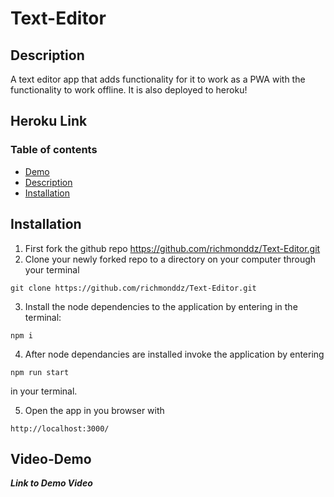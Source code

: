 # Text-Editor

## Description

A text editor app that adds functionality for it to work as a PWA with the functionality to work offline. It is also deployed to heroku!

## Heroku Link

### Table of contents

- [Demo](#Video-Demo)
- [Description](#Description)
- [Installation](#Installation)

## Installation

1. First fork the github repo https://github.com/richmonddz/Text-Editor.git
2. Clone your newly forked repo to a directory on your computer through your terminal

```
git clone https://github.com/richmonddz/Text-Editor.git
```

3. Install the node dependencies to the application by entering in the terminal:

```
npm i
```

4. After node dependancies are installed invoke the application by entering

```
npm run start
```

in your terminal.

5. Open the app in you browser with

```
http://localhost:3000/
```

## Video-Demo

**_Link to Demo Video_**
